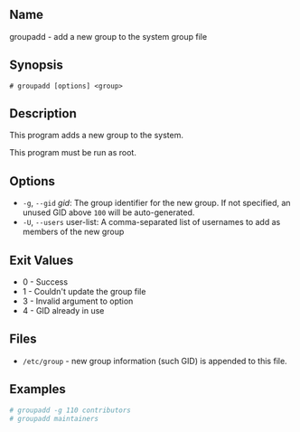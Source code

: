 ## Name

groupadd - add a new group to the system group file

## Synopsis

```**sh
# groupadd [options] <group>
```

## Description

This program adds a new group to the system.

This program must be run as root.

## Options

* `-g`, `--gid` _gid_: The group identifier for the new group. If not specified, an unused GID above `100` will be auto-generated.
* `-U`, `--users` user-list: A comma-separated list of usernames to add as members of the new group

## Exit Values

* 0 - Success
* 1 - Couldn't update the group file
* 3 - Invalid argument to option
* 4 - GID already in use

## Files

* `/etc/group` - new group information (such GID) is appended to this file.

## Examples

```sh
# groupadd -g 110 contributors
# groupadd maintainers
```

